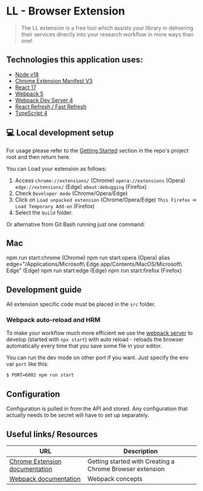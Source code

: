 # LL - Browser Extension
> The LL extension is a free tool which assists your library in delivering their services directly into your research workflow in more ways than one!

## Technologies this application uses:
- [Node v18](https://nodejs.org/)
- [Chrome Extension Manifest V3](https://developer.chrome.com/docs/extensions/mv3/intro/mv3-overview/)
- [React 17](https://reactjs.org)
- [Webpack 5](https://webpack.js.org/)
- [Webpack Dev Server 4](https://webpack.js.org/configuration/dev-server/)
- [React Refresh / Fast Refresh](https://www.npmjs.com/package/react-refresh)
- [TypeScript 4](https://www.typescriptlang.org/)

## 💻 Local development setup
For usage please refer to the [Getting Started](/#getting-started-with-local-development) section in the repo's project root and then return here.

You can Load your extension as follows:
   1. Access
      `chrome://extensions/` (Chrome)
      `opera://extensions` (Opera)
      `edge://extensions/` (Edge)
      `about:debugging` (Firefox)
   2. Check
      `Developer mode` (Chrome/Opera/Edge)
   3. Click on
      `Load unpacked extension` (Chrome/Opera/Edge)
      `This Firefox` -> `Load Temporary Add-on` (Firefox)
   4. Select the `build` folder.

Or alternative from Git Bash running just one command:
  ## Mac
  npm run start:chrome (Chrome)
  npm run start:opera (Opera)
  alias edge="/Applications/Microsoft\ Edge.app/Contents/MacOS/Microsoft\ Edge" (Edge)
  npm run start:edge (Edge)
  npm run start:firefox (Firefox)

## Development guide
All extension specific code must be placed in the `src` folder.

### Webpack auto-reload and HRM
To make your workflow much more efficient we use the [webpack server](https://webpack.github.io/docs/webpack-dev-server.html) to develop (started with `npx start`) with auto reload - reloads the browser automatically every time that you save some file in your editor.

You can run the dev mode on other port if you want. Just specify the env var `port` like this:

```zsh
$ PORT=6002 npm run start
```

## Configuration
Configuration is pulled in from the API and stored.  Any configuration that actually needs to be secret will have to set up separately.

## Useful links/ Resources
| URL                                                                                   | Description                                              |
|---------------------------------------------------------------------------------------|----------------------------------------------------------|
| [Chrome Extension documentation](https://developer.chrome.com/extensions/getstarted)  | Getting started with Creating a Chrome Browser extension |
| [Webpack documentation](https://webpack.js.org/concepts/)                             | Webpack concepts                                         |